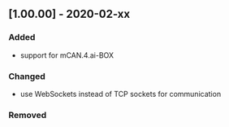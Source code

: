 
## [1.00.00] - 2020-02-xx

### Added

* support for mCAN.4.ai-BOX
 

### Changed

* use WebSockets instead of TCP sockets for communication


### Removed

